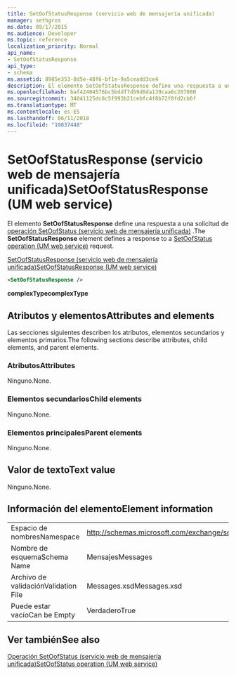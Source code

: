 ```yaml
---
title: SetOofStatusResponse (servicio web de mensajería unificada)
manager: sethgros
ms.date: 09/17/2015
ms.audience: Developer
ms.topic: reference
localization_priority: Normal
api_name:
- SetOofStatusResponse
api_type:
- schema
ms.assetid: 8985e353-8d5e-48f6-bf1e-9a5ceadd3ce4
description: El elemento SetOofStatusResponse define una respuesta a una solicitud de SetOofStatus operación (servicio web de mensajería unificada).
ms.openlocfilehash: baf42404576bc5bddf7d59d8da139caa6c207080
ms.sourcegitcommit: 34041125dc8c5f993b21cebfc4f8b72f0fd2cb6f
ms.translationtype: MT
ms.contentlocale: es-ES
ms.lasthandoff: 06/11/2018
ms.locfileid: "19837448"
---
```

# <a name="setoofstatusresponse-um-web-service"></a><span data-ttu-id="c76f9-103">SetOofStatusResponse (servicio web de mensajería unificada)</span><span class="sxs-lookup"><span data-stu-id="c76f9-103">SetOofStatusResponse (UM web service)</span></span>

<span data-ttu-id="c76f9-104">El elemento **SetOofStatusResponse** define una respuesta a una solicitud de [operación SetOofStatus (servicio web de mensajería unificada)](setoofstatus-operation-um-web-service.md) .</span><span class="sxs-lookup"><span data-stu-id="c76f9-104">The **SetOofStatusResponse** element defines a response to a [SetOofStatus operation (UM web service)](setoofstatus-operation-um-web-service.md) request.</span></span> 
  
[<span data-ttu-id="c76f9-105">SetOofStatusResponse (servicio web de mensajería unificada)</span><span class="sxs-lookup"><span data-stu-id="c76f9-105">SetOofStatusResponse (UM web service)</span></span>](setoofstatusresponse-um-web-service.md)
  
```xml
<SetOofStatusResponse />
```

 <span data-ttu-id="c76f9-106">**complexType**</span><span class="sxs-lookup"><span data-stu-id="c76f9-106">**complexType**</span></span>
## <a name="attributes-and-elements"></a><span data-ttu-id="c76f9-107">Atributos y elementos</span><span class="sxs-lookup"><span data-stu-id="c76f9-107">Attributes and elements</span></span>

<span data-ttu-id="c76f9-108">Las secciones siguientes describen los atributos, elementos secundarios y elementos primarios.</span><span class="sxs-lookup"><span data-stu-id="c76f9-108">The following sections describe attributes, child elements, and parent elements.</span></span>
  
### <a name="attributes"></a><span data-ttu-id="c76f9-109">Atributos</span><span class="sxs-lookup"><span data-stu-id="c76f9-109">Attributes</span></span>

<span data-ttu-id="c76f9-110">Ninguno.</span><span class="sxs-lookup"><span data-stu-id="c76f9-110">None.</span></span>
  
### <a name="child-elements"></a><span data-ttu-id="c76f9-111">Elementos secundarios</span><span class="sxs-lookup"><span data-stu-id="c76f9-111">Child elements</span></span>

<span data-ttu-id="c76f9-112">Ninguno.</span><span class="sxs-lookup"><span data-stu-id="c76f9-112">None.</span></span>
  
### <a name="parent-elements"></a><span data-ttu-id="c76f9-113">Elementos principales</span><span class="sxs-lookup"><span data-stu-id="c76f9-113">Parent elements</span></span>

<span data-ttu-id="c76f9-114">Ninguno.</span><span class="sxs-lookup"><span data-stu-id="c76f9-114">None.</span></span>
  
## <a name="text-value"></a><span data-ttu-id="c76f9-115">Valor de texto</span><span class="sxs-lookup"><span data-stu-id="c76f9-115">Text value</span></span>

<span data-ttu-id="c76f9-116">Ninguno.</span><span class="sxs-lookup"><span data-stu-id="c76f9-116">None.</span></span>
  
## <a name="element-information"></a><span data-ttu-id="c76f9-117">Información del elemento</span><span class="sxs-lookup"><span data-stu-id="c76f9-117">Element information</span></span>

|||
|:-----|:-----|
|<span data-ttu-id="c76f9-118">Espacio de nombres</span><span class="sxs-lookup"><span data-stu-id="c76f9-118">Namespace</span></span>  <br/> |http://schemas.microsoft.com/exchange/services/2006/messages  <br/> |
|<span data-ttu-id="c76f9-119">Nombre de esquema</span><span class="sxs-lookup"><span data-stu-id="c76f9-119">Schema Name</span></span>  <br/> |<span data-ttu-id="c76f9-120">Mensajes</span><span class="sxs-lookup"><span data-stu-id="c76f9-120">Messages</span></span>  <br/> |
|<span data-ttu-id="c76f9-121">Archivo de validación</span><span class="sxs-lookup"><span data-stu-id="c76f9-121">Validation File</span></span>  <br/> |<span data-ttu-id="c76f9-122">Messages.xsd</span><span class="sxs-lookup"><span data-stu-id="c76f9-122">Messages.xsd</span></span>  <br/> |
|<span data-ttu-id="c76f9-123">Puede estar vacío</span><span class="sxs-lookup"><span data-stu-id="c76f9-123">Can be Empty</span></span>  <br/> |<span data-ttu-id="c76f9-124">Verdadero</span><span class="sxs-lookup"><span data-stu-id="c76f9-124">True</span></span>  <br/> |
   
## <a name="see-also"></a><span data-ttu-id="c76f9-125">Ver también</span><span class="sxs-lookup"><span data-stu-id="c76f9-125">See also</span></span>



[<span data-ttu-id="c76f9-126">Operación SetOofStatus (servicio web de mensajería unificada)</span><span class="sxs-lookup"><span data-stu-id="c76f9-126">SetOofStatus operation (UM web service)</span></span>](setoofstatus-operation-um-web-service.md)

